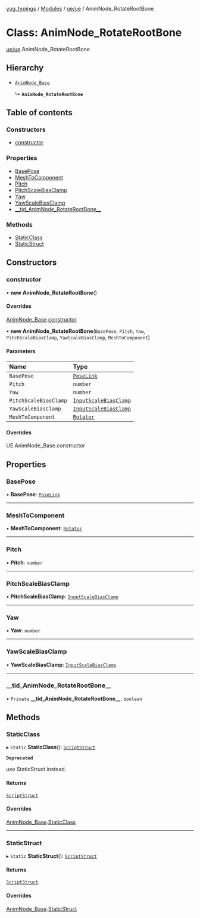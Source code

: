 [yug_typings](../README.md) / [Modules](../modules.md) / [ue/ue](../modules/ue_ue.md) / AnimNode\_RotateRootBone

# Class: AnimNode\_RotateRootBone

[ue/ue](../modules/ue_ue.md).AnimNode_RotateRootBone

## Hierarchy

- [`AnimNode_Base`](ue_ue.AnimNode_Base.md)

  ↳ **`AnimNode_RotateRootBone`**

## Table of contents

### Constructors

- [constructor](ue_ue.AnimNode_RotateRootBone.md#constructor)

### Properties

- [BasePose](ue_ue.AnimNode_RotateRootBone.md#basepose)
- [MeshToComponent](ue_ue.AnimNode_RotateRootBone.md#meshtocomponent)
- [Pitch](ue_ue.AnimNode_RotateRootBone.md#pitch)
- [PitchScaleBiasClamp](ue_ue.AnimNode_RotateRootBone.md#pitchscalebiasclamp)
- [Yaw](ue_ue.AnimNode_RotateRootBone.md#yaw)
- [YawScaleBiasClamp](ue_ue.AnimNode_RotateRootBone.md#yawscalebiasclamp)
- [\_\_tid\_AnimNode\_RotateRootBone\_\_](ue_ue.AnimNode_RotateRootBone.md#__tid_animnode_rotaterootbone__)

### Methods

- [StaticClass](ue_ue.AnimNode_RotateRootBone.md#staticclass)
- [StaticStruct](ue_ue.AnimNode_RotateRootBone.md#staticstruct)

## Constructors

### constructor

• **new AnimNode_RotateRootBone**()

#### Overrides

[AnimNode_Base](ue_ue.AnimNode_Base.md).[constructor](ue_ue.AnimNode_Base.md#constructor)

• **new AnimNode_RotateRootBone**(`BasePose`, `Pitch`, `Yaw`, `PitchScaleBiasClamp`, `YawScaleBiasClamp`, `MeshToComponent`)

#### Parameters

| Name | Type |
| :------ | :------ |
| `BasePose` | [`PoseLink`](ue_ue.PoseLink.md) |
| `Pitch` | `number` |
| `Yaw` | `number` |
| `PitchScaleBiasClamp` | [`InputScaleBiasClamp`](ue_ue.InputScaleBiasClamp.md) |
| `YawScaleBiasClamp` | [`InputScaleBiasClamp`](ue_ue.InputScaleBiasClamp.md) |
| `MeshToComponent` | [`Rotator`](ue_ue_s.Rotator.md) |

#### Overrides

UE.AnimNode\_Base.constructor

## Properties

### BasePose

• **BasePose**: [`PoseLink`](ue_ue.PoseLink.md)

___

### MeshToComponent

• **MeshToComponent**: [`Rotator`](ue_ue_s.Rotator.md)

___

### Pitch

• **Pitch**: `number`

___

### PitchScaleBiasClamp

• **PitchScaleBiasClamp**: [`InputScaleBiasClamp`](ue_ue.InputScaleBiasClamp.md)

___

### Yaw

• **Yaw**: `number`

___

### YawScaleBiasClamp

• **YawScaleBiasClamp**: [`InputScaleBiasClamp`](ue_ue.InputScaleBiasClamp.md)

___

### \_\_tid\_AnimNode\_RotateRootBone\_\_

• `Private` **\_\_tid\_AnimNode\_RotateRootBone\_\_**: `boolean`

## Methods

### StaticClass

▸ `Static` **StaticClass**(): [`ScriptStruct`](ue_ue.ScriptStruct.md)

**`Deprecated`**

use StaticStruct instead.

#### Returns

[`ScriptStruct`](ue_ue.ScriptStruct.md)

#### Overrides

[AnimNode_Base](ue_ue.AnimNode_Base.md).[StaticClass](ue_ue.AnimNode_Base.md#staticclass)

___

### StaticStruct

▸ `Static` **StaticStruct**(): [`ScriptStruct`](ue_ue.ScriptStruct.md)

#### Returns

[`ScriptStruct`](ue_ue.ScriptStruct.md)

#### Overrides

[AnimNode_Base](ue_ue.AnimNode_Base.md).[StaticStruct](ue_ue.AnimNode_Base.md#staticstruct)
